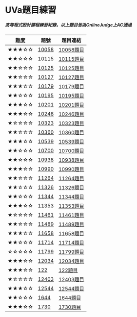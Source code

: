 # UVa題目練習
##### 高等程式設計課程練習紀錄，以上題目皆為OnlineJudge上AC通過
|難度|題號|題目連結|
|---|----|--------|
|★★★☆☆|[10058](https://github.com/alankuo04/UVa/tree/main/10058)|[10058題目](https://onlinejudge.org/external/100/10058.pdf)
|★★☆☆☆|[10115](https://github.com/alankuo04/UVa/tree/main/10115)|[10115題目](https://onlinejudge.org/external/101/10115.pdf)
|★★☆☆☆|[10125](https://github.com/alankuo04/UVa/tree/main/10125)|[10125題目](https://onlinejudge.org/external/101/10125.pdf)
|★★☆☆☆|[10127](https://github.com/alankuo04/UVa/tree/main/10127)|[10127題目](https://onlinejudge.org/external/101/10127.pdf)
|★★★☆☆|[10179](https://github.com/alankuo04/UVa/tree/main/10179)|[10179題目](https://onlinejudge.org/external/101/10179.pdf)
|★★☆☆☆|[10195](https://github.com/alankuo04/UVa/tree/main/10195)|[10195題目](https://onlinejudge.org/external/101/10195.pdf)
|★★★☆☆|[10201](https://github.com/alankuo04/UVa/tree/main/10201)|[10201題目](https://onlinejudge.org/external/102/10201.pdf)
|★★★☆☆|[10246](https://github.com/alankuo04/UVa/tree/main/10246)|[10246題目](https://onlinejudge.org/external/102/10246.pdf)
|★☆☆☆☆|[10323](https://github.com/alankuo04/UVa/tree/main/10323)|[10323題目](https://onlinejudge.org/external/103/10323.pdf)
|★★☆☆☆|[10360](https://github.com/alankuo04/UVa/tree/main/10360)|[10360題目](https://onlinejudge.org/external/103/10360.pdf)
|★★★☆☆|[10539](https://github.com/alankuo04/UVa/tree/main/10539)|[10539題目](https://onlinejudge.org/external/105/10539.pdf)
|★★☆☆☆|[10700](https://github.com/alankuo04/UVa/tree/main/10700)|[10700題目](https://onlinejudge.org/external/107/10700.pdf)
|★★☆☆☆|[10938](https://github.com/alankuo04/UVa/tree/main/10938)|[10938題目](https://onlinejudge.org/external/109/10938.pdf)
|★★★☆☆|[10990](https://github.com/alankuo04/UVa/tree/main/10990)|[10990題目](https://onlinejudge.org/external/109/10990.pdf)
|★★☆☆☆|[11264](https://github.com/alankuo04/UVa/tree/main/11264)|[11264題目](https://onlinejudge.org/external/112/11264.pdf)
|★★☆☆☆|[11326](https://github.com/alankuo04/UVa/tree/main/11326)|[11326題目](https://onlinejudge.org/external/113/11326.pdf)
|★★☆☆☆|[11344](https://github.com/alankuo04/UVa/tree/main/11344)|[11344題目](https://onlinejudge.org/external/113/11344.pdf)
|★★★☆☆|[11353](https://github.com/alankuo04/UVa/tree/main/11353)|[11353題目](https://onlinejudge.org/external/113/11353.pdf)
|★☆☆☆☆|[11461](https://github.com/alankuo04/UVa/tree/main/11461)|[11461題目](https://onlinejudge.org/external/114/11461.pdf)
|★★☆☆☆|[11489](https://github.com/alankuo04/UVa/tree/main/11489)|[11489題目](https://onlinejudge.org/external/114/11489.pdf)
|★★★☆☆|[11658](https://github.com/alankuo04/UVa/tree/main/11658)|[11658題目](https://onlinejudge.org/external/116/11658.pdf)
|★★☆☆☆|[11714](https://github.com/alankuo04/UVa/tree/main/11714)|[11714題目](https://onlinejudge.org/external/117/11714.pdf)
|☆☆☆☆☆|[11799](https://github.com/alankuo04/UVa/tree/main/11799)|[11799題目](https://onlinejudge.org/external/117/11799.pdf)
|★★★☆☆|[12034](https://github.com/alankuo04/UVa/tree/main/12034)|[12034題目](https://onlinejudge.org/external/120/12034.pdf)
|★★★☆☆|[122](https://github.com/alankuo04/UVa/tree/main/122)|[122題目](https://onlinejudge.org/external/1/122.pdf)
|★☆☆☆☆|[12403](https://github.com/alankuo04/UVa/tree/main/12403)|[12403題目](https://onlinejudge.org/external/124/12403.pdf)
|★★★☆☆|[12544](https://github.com/alankuo04/UVa/tree/main/12544)|[12544題目](https://onlinejudge.org/external/125/12544.pdf)
|★★☆☆☆|[1644](https://github.com/alankuo04/UVa/tree/main/1644)|[1644題目](https://onlinejudge.org/external/16/1644.pdf)
|★★★☆☆|[1730](https://github.com/alankuo04/UVa/tree/main/1730)|[1730題目](https://onlinejudge.org/external/17/1730.pdf)
